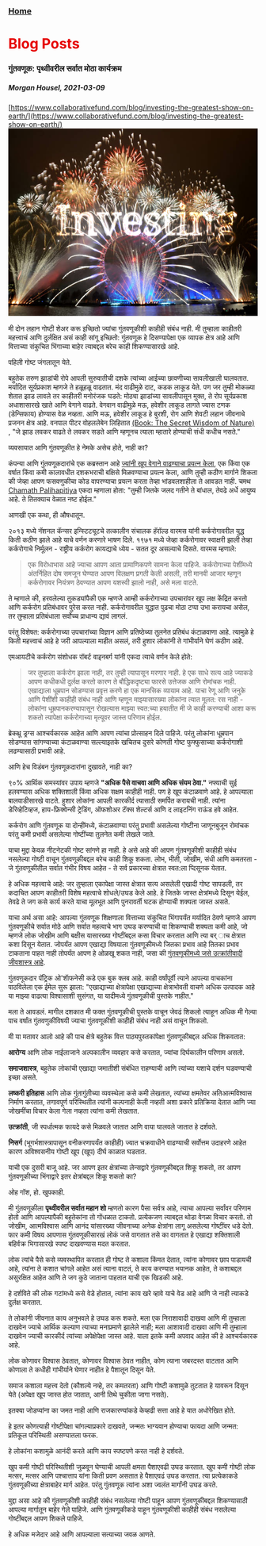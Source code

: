 
### [Home](https://crowned-eagle.github.io/ReadMr/index.html)
<h1 style="color: #e60000;"> Blog Posts </h1>

### गुंतवणूक: पृथ्वीवरील सर्वात मोठा कार्यक्रम
##### Morgan Housel, 2021-03-09
[https://www.collaborativefund.com/blog/investing-the-greatest-show-on-earth/](https://www.collaborativefund.com/blog/investing-the-greatest-show-on-earth/)
![Investing_Graphic](/Files/Greatest_Show.jpg)


मी दोन लहान गोष्टी शेअर करू इच्छितो ज्यांचा गुंतवणूकीशी काहीही संबंध नाही. मी तुम्हाला काहीतरी महत्त्वाचं आणि दुर्लक्षित असं काही सांगू इच्छितो: गुंतवणूक हे दिसण्यापेक्षा एक व्यापक क्षेत्र आहे 
आणि वित्ताच्या संकुचित भिंगाच्या बाहेर त्याबद्दल बरेच काही शिकण्यासारखे आहे.

पहिली गोष्ट जंगलातून येते.

बहुतेक तरुण झाडांची रोपे आपली सुरुवातीची दशके त्यांच्या आईच्या छावणीच्या सावलीखाली घालवतात. मर्यादित सूर्यप्रकाश म्हणजे ते हळूहळू वाढतात. मंद वाढीमुळे दाट, कडक लाकूड येते. पण जर तुम्ही मोकळ्या शेतात झाड लावले तर काहीतरी मनोरंजक घडते: मोठ्या झाडांच्या सावलीपासून मुक्त, ते रोप सूर्यप्रकाश अधाशासारखे खाते आणि वेगाने वाढते. वेगवान वाढीमुळे मऊ, हवेशीर लाकूड लागते ज्यास टणक (डेन्सिफाय) होण्यास वेळ नव्हता. आणि मऊ, हवेशीर लाकूड हे बुरशी, रोग आणि शेवटी लहान जीवनाचे प्रजनन क्षेत्र आहे. वनपाल पीटर वोहललेबेन लिहितात [(Book: The Secret Wisdom of Nature)](https://www.amazon.com/gp/product/1771643889/) , "जे झाड लवकर वाढते ते लवकर सडते आणि म्हणूनच त्याला म्हातारे होण्याची संधी कधीच नसते."

व्यवसायात आणि गुंतवणूकीत हे नेमके असेच होते, नाही का?

कंपन्या आणि गुंतवणूकदारांचे एक कब्रस्तान आहे [ज्यांनी खूप वेगाने वाढण्याचा प्रयत्न केला](https://www.collaborativefund.com/blog/haste-makes-waste/), एक किंवा एक वर्षात किंवा कमी कालावधीत दशकभराची बक्षिसे मिळवण्याचा प्रयत्न केला, आणि तुम्ही कठीण मार्गाने शिकता की जेव्हा आपण फसवणुकीचा कोड वापरण्याचा प्रयत्न करता तेव्हा भांडवलशाहीला ते आवडत नाही. चमथ [Chamath Palihapitiya](https://www.collaborativefund.com/blog/haste-makes-waste/) एकदा म्हणाला होता: "तुम्ही जितके जलद गतीने ते बांधाल, तेवढे अर्धे आयुष्य आहे. ते तितक्याच वेळात नष्ट होईल."

आणखी एक कथा, ही औषधातून.

२०१३ मध्ये नॅशनल कॅन्सर इन्स्टिट्यूटचे तत्कालीन संचालक हॅरॉल्ड वारमस यांनी कर्करोगावरील युद्ध किती कठीण झाले आहे याचे वर्णन करणारे भाषण दिले. १९७१ मध्ये जेव्हा कर्करोगावर स्वाक्षरी झाली तेव्हा कर्करोगाचे निर्मूलन - राष्ट्रीय कर्करोग कायद्याचे ध्येय - सतत दूर असल्याचे दिसते. वारमस म्हणाले:

>एक विरोधाभास आहे ज्याचा आपण आता प्रामाणिकपणे सामना केला पाहिजे. कर्करोगाच्या पेशींमध्ये अंतर्निहित दोष समजून घेण्यात आपण विलक्षण प्रगती केली असली, तरी मानवी आजार म्हणून कर्करोगावर नियंत्रण ठेवण्यात आपण यशस्वी झालो नाही, असे मला वाटते.

ते म्हणाले की, हरवलेल्या तुकड्यांपैकी एक म्हणजे आम्ही कर्करोगाच्या उपचारांवर खूप लक्ष केंद्रित करतो आणि कर्करोग प्रतिबंधावर पुरेस करत नाही. कर्करोगावरील युद्धात पुढचा मोठा टप्पा उभा करायचा असेल, तर तुम्हाला प्रतिबंधाला सर्वोच्च प्राधान्य द्यावं लागलं.

परंतु विशेषत: कर्करोगाच्या उपचारांच्या विज्ञान आणि प्रतिष्ठेच्या तुलनेत प्रतिबंध कंटाळवाणा आहे. त्यामुळे हे किती महत्त्वाचं आहे हे जरी आपल्याला माहीत असलं, तरी हुशार लोकांनी ते गांभीर्याने घेणं कठीण आहे.

एमआयटीचे कर्करोग संशोधक रॉबर्ट वाइनबर्ग यांनी एकदा त्याचे वर्णन केले होते:

>जर तुम्हाला कर्करोग झाला नाही, तर तुम्ही त्यापासून मरणार नाही. हे एक साधे सत्य आहे ज्याकडे आपण कधीकधी दुर्लक्ष करतो कारण ते बौद्धिकदृष्ट्या फारसे उत्तेजक आणि रोमांचक नाही.
>एखाद्याला धूम्रपान सोडण्यास प्रवृत्त करणे हा एक मानसिक व्यायाम आहे. याचा रेणू आणि जनुके आणि पेशींशी काहीही संबंध नाही आणि म्हणून माझ्यासारख्या लोकांना त्यात मूलत: रस नाही - लोकांना धूम्रपानकरण्यापासून रोखल्यास माझ्या स्वत:च्या हयातीत मी जे काही करण्याची आशा करू शकतो त्यापेक्षा कर्करोगाच्या मृत्यूवर जास्त परिणाम होईल.

ब्रेकथ्रू ड्रग्स आश्चर्यकारक आहेत आणि आपण त्यांचा प्रोत्साहन दिले पाहिजे. परंतु लोकांना धूम्रपान सोडण्यास सांगण्याच्या कंटाळवाण्या सल्ल्याइतके खचितच दुसरे कोणती गोष्ट फुफ्फुसाच्या कर्करोगाशी लढण्यासाठी प्रभावी आहे.

आणि हेच विडंबन गुंतवणूकदारांना दुखावते, नाही का?

९०% आर्थिक समस्यांवर उपाय म्हणजे **"अधिक पैसे वाचवा आणि अधिक संयम ठेवा."** नफ्याची सुई हलवण्यास अधिक शक्तिशाली किंवा अधिक सक्षम काहीही नाही. पण हे खूप कंटाळवाणे आहे. हे आपल्याला बालवाडीसारखे वाटते. हुशार लोकांना आपली कारकीर्द त्यासाठी समर्पित करायची नाही. त्यांना डेरिव्हेटिव्हज, हाय-फ्रिक्वेन्सी ट्रेडिंग, ऑफशोअर टॅक्स शेल्टर्स आणि द लाइटनिंग राऊंड हवे आहेत.

कर्करोग आणि गुंतवणूक या दोन्हींमध्ये, कंटाळवाण्या परंतु प्रभावी असलेल्या गोष्टीना जाणूनबुजून रोमांचक परंतु कमी प्रभावी असलेल्या गोष्टींच्या तुलनेत कमी लेखले जाते.

याचा मुद्दा केवळ नीटनेटकी गोष्ट सांगणे हा नाही. हे असे आहे की आपण गुंतवणूकीशी काहीही संबंध नसलेल्या गोष्टी वाचून गुंतवणूकीबद्दल बरेच काही शिकू शकता. लोभ, भीती, जोखीम, संधी आणि कमतरता - जे गुंतवणूकीतील सर्वात गंभीर विषय आहेत - ते सर्व प्रकारच्या क्षेत्रात स्वत:ला प्दिसूनक येतात.

हे अधिक महत्त्वाचे आहे: जर तुम्हाला एकापेक्षा जास्त क्षेत्रात सत्य असलेली एखादी गोष्ट सापडली, तर कदाचित आपण काहीतरी विशेष महत्वाचे शोधले/उघड केले आहे. हे जितके जास्त क्षेत्रांमध्ये दिसून येईल, तेवढे ते जग कसे कार्य करते याचा मूलभूत आणि पुनरावर्ती घटक होण्याची शक्यता जास्त असते.

याचा अर्थ असा आहे: आपल्या गुंतवणूक शिक्षणाला वित्ताच्या संकुचित भिंगापर्यंत मर्यादित ठेवणे म्हणजे आपण गुंतवणूकीचे सर्वात मोठे आणि सर्वात महत्वाचे भाग उघड करण्याची वा शिकण्याची शक्यता कमी आहे, जो म्हणजे लोक जोखीम आणि बक्षीस यासारख्या गोष्टींबद्दल कसा विचार करतात आणि त्या बर् ाच क्षेत्रात कशा दिसून येतात. जोपर्यंत आपण एखाद्या विषयाला गुंतवणूकीमध्ये जितका प्रभाव आहे तितका प्रभाव टाकताना पाहत नाही तोपर्यंत आपण हे ओळखू शकत नाही, जसा की [गुंतवणूकीमध्ये जसे उत्क्रांतीवादी जीवशास्त्र आहे](https://www.collaborativefund.com/blog/casualties-of-your-own-success/).

गुंतवणूकदार पॅट्रिक ओ'शाॅफनेसी कडे एक बुक क्लब आहे. काही वर्षांपूर्वी त्याने आपल्या वाचकांना पाठविलेला एक ईमेल सुरू झाला: "एखाद्याच्या क्षेत्रापेक्षा एखाद्याच्या क्षेत्राभोवती वाचणे अधिक उत्पादक आहे या माझ्या वाढत्या विश्वासाशी सुसंगत, या यादीमध्ये गुंतवणूकीची पुस्तके नाहीत."

मला ते आवडलं. मागील दशकात मी फक्त गुंतवणूकीची पुस्तके वाचून जेवढं शिकलो त्याहून अधिक मी गेल्या पाच वर्षांत गुंतवणुकीविषयी ज्याचा गुंतवणूकीशी काहीही संबंध नाही असं वाचून शिकलो.

मी या मतावर आलो आहे की पाच क्षेत्रे बहुतेक वित्त पाठ्यपुस्तकांपेक्षा गुंतवणूकीबद्दल अधिक शिकवतात:

**आरोग्य** आणि लोक नाईलाजाने अल्पकालीन व्यवहार कसे करतात, ज्यांचा दिर्घकालीन परिणाम असतो.

**समाजशास्त्र**, बहुतेक लोकांची एखाद्या जमातीशी संबंधित राहण्याची आणि त्यांच्या यशाचे दर्शन घडवण्याची इच्छा असते.

**लष्करी इतिहास** आणि लोक गुंतागुंतीच्या व्यवस्थेला कसे कमी लेखतात, त्यांच्या क्षमतेवर अतिआत्मविश्वास निर्माण करतात, तणावपूर्ण परिस्थितीत त्यांनी कल्पनाही केली नव्हती अशा प्रकारे प्रतिक्रिया देतात आणि ज्या जोखमींचा विचार केला गेला नव्हता त्यांना कमी लेखतात.

**उत्क्रांती**, जी स्पर्धात्मक फायदे कसे मिळवले जातात आणि वाया घालवले जातात हे दर्शवते.

**निसर्ग** (भूगर्भशास्त्रापासून वनीकरणापर्यंत काहीही) ज्यात चक्रवाधीने वाढण्याची सर्वोत्तम उदाहरणे आहेत कारण अविश्वसनीय गोष्टी खूप (खूप) दीर्घ काळात घडतात.

याची एक दुसरी बाजू आहे. जर आपण इतर क्षेत्रांच्या लेन्सद्वारे गुंतवणूकीबद्दल शिकू शकतो, तर आपण गुंतवणूकीच्या भिंगाद्वारे इतर क्षेत्रांबद्दल शिकू शकतो का?

ओह गॉश, हो. खुपकाही.

मी गुंतवणूकीला **पृथ्वीवरील सर्वात महान शो** म्हणतो कारण पैसा सर्वत्र आहे, त्याचा आपल्या सर्वांवर परिणाम होतो आणि आपल्यापैकी बहुतेकांना तो गोंधळात टाकतो. प्रत्येकजण त्याबद्दल थोडा वेगळा विचार करतो. तो जोखीम, आत्मविश्वास आणि आनंद यांसारख्या जीवनाच्या अनेक क्षेत्रांना लागू असलेल्या गोष्टींवर धडे देतो. फार कमी विषय आपणास गुंतवणूकीसारखं लोकं जसे वागतात तसे का वागतात हे एखाद्या शक्तिशाली बहिर्वक्र भिगासारखे स्पष्ट दाखवण्यास मदत करतात.

लोक त्यांचे पैसे कसे व्यवस्थापित करतात ही गोष्ट ते कशाला किंमत देतात, त्यांना कोणावर छाप पाडायची आहे, त्यांना ते कशात चांगले आहेत असं त्याना वाटतं, ते काय करण्यात भयानक आहेत, ते कशाबद्दल असुरक्षित आहेत आणि ते जग कुठे जाताना पाहतात याची एक खिडकी आहे.

हे दर्शविते की लोक गटांमध्ये कसे वेडे होतात, त्यांना काय खरे व्हावे याचे वेड आहे आणि जे नाही त्याकडे दुर्लक्ष करतात.

ते लोकांनी जीवनात काय अनुभवले हे उघड करू शकते. मला एक निराशावादी दाखवा आणि मी तुम्हाला दाखवेन ज्याचे आर्थिक कल्याण त्याच्या मनाप्रमाणे झालेले नाही; मला आशावादी दाखवा आणि मी तुम्हाला दाखवेन ज्याची कारकीर्द त्यांच्या अपेक्षेपेक्षा जास्त आहे. याला इतके कमी अपवाद आहेत की हे आश्चर्यकारक आहे.

लोक कोणावर विश्वास ठेवतात, कोणावर विश्वास ठेवत नाहीत, कोण त्याना जबरदस्त वाटतात आणि कोणाला ते कधीही गांभीर्याने घेणार नाहीत हे पैशातून दिसून येते.

समाज कशाला महत्त्व देतो (कौशल्ये नव्हे, तर कमतरता) आणि गोष्टी कशामुळे तुटतात हे यावरून दिसून येते (अपेक्षा खूप जास्त होत जातात, आनी तिथे चुकीला जागा नसते).

इतक्या जोडप्यांना का जमत नाही आणि राजकारण्यांकडे केव्हढी सत्ता आहे हे यात अधोरेखित होते.

हे इतर कोणत्याही गोष्टीपेक्षा चांगल्याप्रकारे दाखवते, जन्मतः भाग्यवान होण्याचा फायदा आणि जन्मत: प्रतिकूल परिस्थिती असण्यातला फरक.

हे लोकांना कशामुळे आनंदी करते आणि काय स्पष्टपणे करत नाही हे दर्शवते.

खुप कमी गोष्टी परिस्थितीशी जुळवून घेण्याची आपली क्षमता पैशाएवढी उघड करतात. खुप कमी गोष्टी लोक मत्सर, मत्सर आणि पश्चात्ताप यांना किती प्रवण असतात हे पैशाएवढं उघड करतात.
त्या प्रत्येकाकडे गुंतवणूकीच्या क्षेत्राबाहेर मार्ग आहेत. परंतु गुंतवणूक त्यांना अशा ज्वलंत मार्गांनी उघड करते.

मुद्दा असा आहे की गुंतवणूकीशी काहीही संबंध नसलेल्या गोष्टी पाहून आपण गुंतवणूकीबद्दल शिकण्यासाठी आपल्या मार्गातून बाहेर गेले पाहिजे. आणि गुंतवणूकीकडे पाहून गुंतवणूकीशी काहीही संबंध नसलेल्या गोष्टींबद्दल आपण शिकले पाहिजे.

हे अधिक मजेदार आहे आणि आपल्याला सत्याच्या जवळ आणते.
